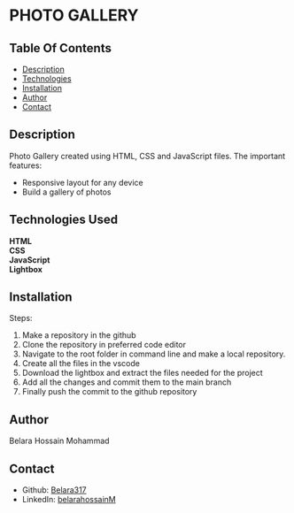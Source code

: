 # PHOTO GALLERY
 
 ## Table Of Contents
 * [Description](#Description)
 * [Technologies](#Technologies-Used)
 * [Installation](#Installation)
 * [Author](#Author)
 * [Contact](#Contact)

 ## Description
   Photo Gallery created using HTML, CSS and JavaScript files. The important features:
   - Responsive layout for any device
   - Build a gallery of photos 
   
## Technologies Used
**HTML**<br>
**CSS**<br>
**JavaScript**<br>
**Lightbox**

## Installation
Steps:

1. Make a repository in the github 
2. Clone the repository in preferred code editor
3. Navigate to the root folder in command line and make a local repository.
4. Create all the files in the vscode
5. Download the lightbox and extract the files needed for the project
6. Add all the changes and commit them to the main branch
7. Finally push the commit to the github repository  

## Author
Belara Hossain Mohammad

## Contact
* Github: [Belara317](https://github.com/Belara317)
* LinkedIn: [belarahossainM](https://www.linkedin.com/in/belarahossainmohammad)
